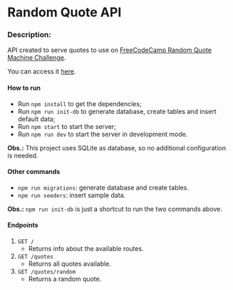 # Random Quote API

### Description:

API created to serve quotes to use on [FreeCodeCamp Random Quote Machine Challenge](https://www.freecodecamp.org/learn/front-end-libraries/front-end-libraries-projects/build-a-random-quote-machine).

You can access it [here](https://lucas-rodrigues20-random-quote-api.glitch.me).

#### How to run

* Run `npm install` to get the dependencies;
* Run `npm run init-db` to generate database, create tables and insert default data;
* Run `npm start` to start the server;
* Run `npm run dev` to start the server in development mode.

__Obs.:__ This project uses SQLite as database, so no additional configuration is needed.

#### Other commands

* `npm run migrations`: generate database and create tables.
* `npm run seeders`: insert sample data.

__Obs.:__ `npm run init-db` is just a shortcut to run the two commands above.

#### Endpoints

1. `GET /`
	* Returns info about the available routes.
2. `GET /quotes`
	* Returns all quotes available.
3. `GET /quotes/random`
	* Returns a random quote.
